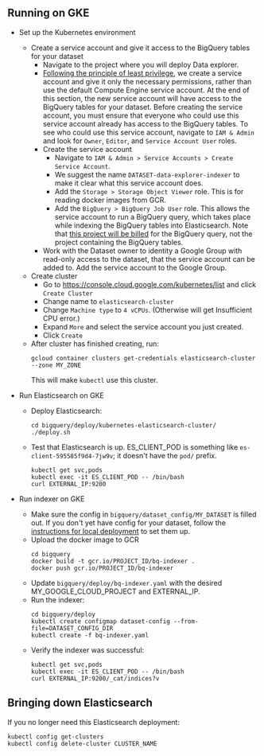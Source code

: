 ## Running on GKE

* Set up the Kubernetes environment
  * Create a service account and give it access to the BigQuery tables for your
  dataset
    * Navigate to the project where you will deploy Data explorer.
    * [Following the principle of least privilege](https://cloud.google.com/kubernetes-engine/docs/tutorials/authenticating-to-cloud-platform#why_use_service_accounts),
    we create a service account and give it only the necessary permissions,
    rather than use the default Compute Engine service account. At the end of
    this section, the new service account will have access to the BigQuery
    tables for your dataset. Before creating the service account, you must
    ensure that everyone who could use this service account already has access
    to the BigQuery tables. To see who could use this service account, navigate
    to `IAM & Admin` and look for `Owner`, `Editor`, and `Service Account User`
    roles.
    * Create the service account
      * Navigate to `IAM & Admin > Service Accounts > Create Service Account`.
      * We suggest the name `DATASET-data-explorer-indexer` to make it clear
      what this service account does.
      * Add the `Storage > Storage Object Viewer` role. This is for reading
      docker images from GCR.
      * Add the `BigQuery > BigQuery Job User` role. This allows the service
      account to run a BigQuery query, which takes place while indexing the
      BigQuery tables into Elasticsearch. Note that [this project will be billed](https://github.com/DataBiosphere/data-explorer-indexers/blob/master/bigquery/indexer.py#L131)
      for the BigQuery query, not the project containing the BigQuery tables.
    * Work with the Dataset owner to identity a Google Group with read-only
    access to the dataset, that the service account can be added to. Add the
    service account to the Google Group.
  * Create cluster
    * Go to https://console.cloud.google.com/kubernetes/list and click `Create Cluster`
    * Change name to `elasticsearch-cluster`
    * Change `Machine type` to `4 vCPUs`. (Otherwise will get Insufficient CPU error.)
    * Expand `More` and select the service account you just created.
    * Click `Create`
  * After cluster has finished creating, run:
    ```
    gcloud container clusters get-credentials elasticsearch-cluster --zone MY_ZONE
    ```
    This will make `kubectl` use this cluster.

* Run Elasticsearch on GKE
  * Deploy Elasticsearch:
    ```
    cd bigquery/deploy/kubernetes-elasticsearch-cluster/
    ./deploy.sh
    ```
  * Test that Elasticsearch is up. ES_CLIENT_POD is something like
  `es-client-595585f9d4-7jw9v`; it doesn't have the `pod/` prefix.
    ```
    kubectl get svc,pods
    kubectl exec -it ES_CLIENT_POD -- /bin/bash
    curl EXTERNAL_IP:9200
    ```

* Run indexer on GKE
  * Make sure the config in `bigquery/dataset_config/MY_DATASET` is filled out.
  If you don't yet have config for your dataset, follow the [instructions for local deployment](https://github.com/DataBiosphere/data-explorer-indexers/tree/master/bigquery#index-a-custom-dataset-locally)
  to set them up.
  * Upload the docker image to GCR
    ```
    cd bigquery
    docker build -t gcr.io/PROJECT_ID/bq-indexer .
    docker push gcr.io/PROJECT_ID/bq-indexer
    ```
  * Update `bigquery/deploy/bq-indexer.yaml` with the desired MY_GOOGLE_CLOUD_PROJECT and
  EXTERNAL_IP.
  * Run the indexer:
    ```
    cd bigquery/deploy
    kubectl create configmap dataset-config --from-file=DATASET_CONFIG_DIR
    kubectl create -f bq-indexer.yaml
    ```
  * Verify the indexer was successful:
    ```
    kubectl get svc,pods
    kubectl exec -it ES_CLIENT_POD -- /bin/bash
    curl EXTERNAL_IP:9200/_cat/indices?v
    ```

## Bringing down Elasticsearch

If you no longer need this Elasticsearch deployment:
```
kubectl config get-clusters
kubectl config delete-cluster CLUSTER_NAME
```
